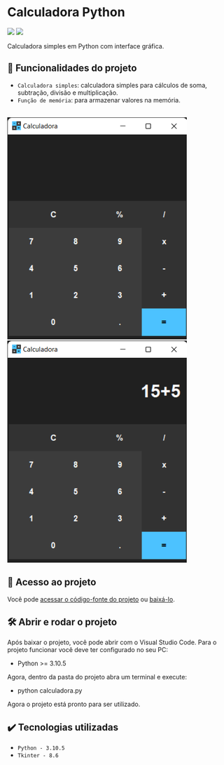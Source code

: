 # Calculadora Python

<p align="left">
    <!-- <img src="https://img.shields.io/badge/Status-Conclu%C3%ADdo-brightgreen?style=for-the-badge"/> -->
    <img src="https://img.shields.io/badge/Status-Em%20Desenvolvimento-orange?style=for-the-badge"/>
    <img src="https://img.shields.io/github/license/GabrielSchiavo/calculadora-python?color=blue&style=for-the-badge"/>
</p>

Calculadora simples em Python com interface gráfica.

## :hammer: Funcionalidades do projeto
- `Calculadora simples`: calculadora simples para cálculos de soma, subtração, divisão e multiplicação.
- `Função de memória`: para armazenar valores na memória.

<br>
<img src="./assets/screenshot/screenshot1.png" alt="Screenshot 1"/>
<img src="./assets/screenshot/screenshot2.png" alt="Screenshot 2"/>

## :file_folder: Acesso ao projeto
Você pode [acessar o código-fonte do projeto](https://github.com/GabrielSchiavo/calculadora-python) ou [baixá-lo](https://github.com/GabrielSchiavo/calculadora-python/archive/refs/heads/main.zip).

## 	:hammer_and_wrench: Abrir e rodar o projeto
Após baixar o projeto, você pode abrir com o Visual Studio Code. Para o projeto funcionar você deve ter configurado no seu PC:

* Python >= 3.10.5

Agora, dentro da pasta do projeto abra um terminal e execute:

* python calculadora.py

Agora o projeto está pronto para ser utilizado.

## :heavy_check_mark: Tecnologias utilizadas
* `Python - 3.10.5`
* `Tkinter - 8.6`
